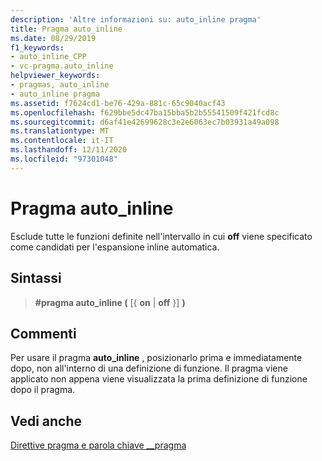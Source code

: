 ```yaml
---
description: 'Altre informazioni su: auto_inline pragma'
title: Pragma auto_inline
ms.date: 08/29/2019
f1_keywords:
- auto_inline_CPP
- vc-pragma.auto_inline
helpviewer_keywords:
- pragmas, auto_inline
- auto_inline pragma
ms.assetid: f7624cd1-be76-429a-881c-65c9040acf43
ms.openlocfilehash: f629bbe5dc47ba15bba5b2b55541509f421fcd8c
ms.sourcegitcommit: d6af41e42699628c3e2e6063ec7b03931a49a098
ms.translationtype: MT
ms.contentlocale: it-IT
ms.lasthandoff: 12/11/2020
ms.locfileid: "97301048"
---
```

# <a name="auto_inline-pragma"></a>Pragma auto_inline

Esclude tutte le funzioni definite nell'intervallo in cui **off** viene specificato come candidati per l'espansione inline automatica.

## <a name="syntax"></a>Sintassi

> **#pragma auto_inline (** [{ **on**  |  **off** }] **)**

## <a name="remarks"></a>Commenti

Per usare il pragma **auto_inline** , posizionarlo prima e immediatamente dopo, non all'interno di una definizione di funzione. Il pragma viene applicato non appena viene visualizzata la prima definizione di funzione dopo il pragma.

## <a name="see-also"></a>Vedi anche

[Direttive pragma e parola chiave __pragma](../preprocessor/pragma-directives-and-the-pragma-keyword.md)
